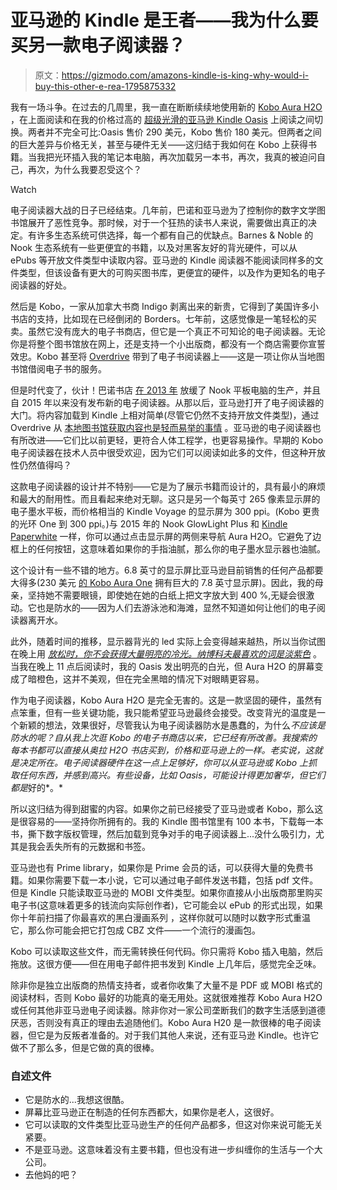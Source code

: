 # 亚马逊的 Kindle 是王者——我为什么要买另一款电子阅读器？

> 原文：<https://gizmodo.com/amazons-kindle-is-king-why-would-i-buy-this-other-e-rea-1795875332>

我有一场斗争。在过去的几周里，我一直在断断续续地使用新的 [Kobo Aura H2O](https://us.kobobooks.com/products/kobo-aura-h2o-edition-2) ，在上面阅读和在我的价格过高的 [超级光滑的亚马逊 Kindle Oasis](http://gizmodo.com/the-amazon-oasis-is-the-best-e-reader-ever-made-1773295033#_ga=2.82679764.379417500.1499430530-1084941878.1475162213) 上阅读之间切换。两者并不完全可比:Oasis 售价 290 美元，Kobo 售价 180 美元。但两者之间的巨大差异与价格无关，甚至与硬件无关——这归结于我如何在 Kobo 上获得书籍。当我把光环插入我的笔记本电脑，再次加载另一本书，再次，我真的被迫问自己，再次，为什么我要忍受这个？

Watch

电子阅读器大战的日子已经结束。几年前，巴诺和亚马逊为了控制你的数字文学图书馆展开了恶性竞争。那时候，对于一个狂热的读书人来说，需要做出真正的决定。有许多生态系统可供选择，每一个都有自己的优缺点。Barnes & Noble 的 Nook 生态系统有一些更便宜的书籍，以及对黑客友好的背光硬件，可以从 ePubs 等开放文件类型中读取内容。亚马逊的 Kindle 阅读器不能阅读同样多的文件类型，但该设备有更大的可购买图书库，更便宜的硬件，以及作为更知名的电子阅读器的好处。

然后是 Kobo，一家从加拿大书商 Indigo 剥离出来的新贵，它得到了美国许多小书店的支持，比如现在已经倒闭的 Borders。七年前，这感觉像是一笔轻松的买卖。虽然它没有庞大的电子书商店，但它是一个真正不可知论的电子阅读器。无论你是将整个图书馆放在网上，还是支持一个小出版商，都没有一个商店需要你宣誓效忠。Kobo 甚至将 [Overdrive](https://www.overdrive.com/account/sign-in) 带到了电子书阅读器上——这是一项让你从当地图书馆借阅电子书的服务。

但是时代变了，伙计！巴诺书店 [在 2013 年](http://gizmodo.com/barnes-noble-is-going-to-stop-making-nook-tablets-571011433#_ga=2.231671639.97844590.1499258234-1400882675.1486143502) 放缓了 Nook 平板电脑的生产，并且自 2015 年以来没有发布新的电子阅读器。从那以后，亚马逊打开了电子阅读器的大门。将内容加载到 Kindle 上相对简单(尽管它仍然不支持开放文件类型)，通过 Overdrive 从 [本地图书馆获取内容也是轻而易举的事情](https://www.amazon.com/gp/help/customer/display.html?asc_campaign=InlineText&asc_refurl=https://gizmodo.com/amazons-kindle-is-king-why-would-i-buy-this-other-e-rea-1795875332&asc_source=&nodeId=200747550&tag=kinjagizmodolink-20) 。亚马逊的电子阅读器也有所改进——它们比以前更轻，更符合人体工程学，也更容易操作。早期的 Kobo 电子阅读器在技术人员中很受欢迎，因为它们可以阅读如此多的文件，但这种开放性仍然值得吗？

这款电子阅读器的设计并不特别——它是为了展示书籍而设计的，具有最小的麻烦和最大的耐用性。而且看起来绝对无聊。这只是另一个每英寸 265 像素显示屏的电子墨水平板，而价格相当的 Kindle Voyage 的显示屏为 300 ppi。(Kobo 更贵的光环 One 到 300 ppi。)与 2015 年的 Nook GlowLight Plus 和 [Kindle Paperwhite](http://gizmodo.com/kindle-paperwhite-review-2015-the-e-reader-you-shoul-1714172154) 一样，你可以通过点击显示屏的两侧来导航 Aura H2O。它避免了边框上的任何按钮，这意味着如果你的手指油腻，那么你的电子墨水显示器也油腻。

这个设计有一些不错的地方。6.8 英寸的显示屏比亚马逊目前销售的任何产品都要大得多(230 美元 [的 Kobo Aura One](https://us.kobobooks.com/collections/ereaders/products/kobo-aura-one) 拥有巨大的 7.8 英寸显示屏)。因此，我的母亲，坚持她不需要眼镜，即使她在她的白纸上把文字放大到 400 %,无疑会很激动。它也是防水的——因为人们去游泳池和海滩，显然不知道如何让他们的电子阅读器离开水。

此外，随着时间的推移，显示器背光的 led 实际上会变得越来越热，所以当你试图在晚上用 [*放松时，你不会获得大量明亮的冷光。纳博科夫最喜欢的词是淡紫色*](https://www.amazon.com/Nabokovs-Favorite-Word-Mauve-Bestsellers/dp/1501105388?asc_campaign=InlineText&asc_refurl=https://gizmodo.com/amazons-kindle-is-king-why-would-i-buy-this-other-e-rea-1795875332&asc_source=&tag=kinjagizmodolink-20) 。当我在晚上 11 点后阅读时，我的 Oasis 发出明亮的白光，但 Aura H2O 的屏幕变成了暗橙色，这并不美观，但在完全黑暗的情况下对眼睛更容易。

作为电子阅读器，Kobo Aura H2O 是完全无害的。这是一款坚固的硬件，虽然有点笨重，但有一些关键功能，我只能希望亚马逊最终会接受。改变背光的温度是一个新颖的想法，效果很好，尽管我认为电子阅读器防水是愚蠢的，为什么*不应该是防水的呢？自从我上次逛 Kobo 的电子书商店以来，它已经有所改善。我搜索的每本书都可以直接从奥拉 H2O 书店买到，价格和亚马逊上的一样。老实说，这就是决定所在。电子阅读器硬件在这一点上足够好，你可以从亚马逊或 Kobo 上抓取任何东西，并感到高兴。有些设备，比如 Oasis，可能设计得更加奢华，但它们都是*好的*。*

所以这归结为得到甜蜜的内容。如果你之前已经接受了亚马逊或者 Kobo，那么这是很容易的——坚持你所拥有的。我的 Kindle 图书馆里有 100 本书，下载每一本书，撕下数字版权管理，然后加载到竞争对手的电子阅读器上...没什么吸引力，尤其是我会丢失所有的元数据和书签。

亚马逊也有 Prime library，如果你是 Prime 会员的话，可以获得大量的免费书籍。如果你需要下载一本小说，它可以通过电子邮件发送书籍，包括 pdf 文件。但是 Kindle 只能读取亚马逊的 MOBI 文件类型。如果你直接从小出版商那里购买电子书(这意味着更多的钱流向实际创作者)，它可能会以 ePub 的形式出现，如果你十年前扫描了你最喜欢的黑白漫画系列 ，这样你就可以随时以数字形式重温它，那么你可能会把它打包成 CBZ 文件——一个流行的漫画包。

Kobo 可以读取这些文件，而无需转换任何代码。你只需将 Kobo 插入电脑，然后拖放。这很方便——但在用电子邮件把书发到 Kindle 上几年后，感觉完全乏味。

除非你是独立出版商的热情支持者，或者你收集了大量不是 PDF 或 MOBI 格式的阅读材料，否则 Kobo 最好的功能真的毫无用处。这就很难推荐 Kobo Aura H2O 或任何其他非亚马逊电子阅读器。除非你对一家公司垄断我们的数字生活感到道德厌恶，否则没有真正的理由去追随他们。Kobo Aura H20 是一款很棒的电子阅读器，但它是为反叛者准备的。对于我们其他人来说，还有亚马逊 Kindle。也许它做不了那么多，但是它做的真的很棒。

### 自述文件

*   它是防水的...我想这很酷。
*   屏幕比亚马逊正在制造的任何东西都大，如果你是老人，这很好。
*   它可以读取的文件类型比亚马逊生产的任何产品都多，但这对你来说可能无关紧要。
*   不是亚马逊。这意味着没有主要书籍，但也没有进一步纠缠你的生活与一个大公司。
*   去他妈的吧？